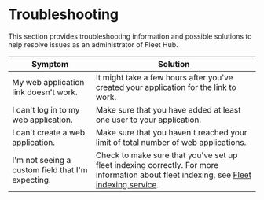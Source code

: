 # Troubleshooting<a name="aws-iot-monitor-admin-troubleshoot"></a>

This section provides troubleshooting information and possible solutions to help resolve issues as an administrator of Fleet Hub\.


| Symptom | Solution | 
| --- | --- | 
| My web application link doesn't work\. | It might take a few hours after you've created your application for the link to work\. | 
| I can't log in to my web application\. | Make sure that you have added at least one user to your application\. | 
| I can't create a web application\. | Make sure that you haven't reached your limit of total number of web applications\. | 
| I'm not seeing a custom field that I'm expecting\. | Check to make sure that you've set up fleet indexing correctly\. For more information about fleet indexing, see [Fleet indexing service](https://docs.aws.amazon.com/iot/latest/developerguide/iot-indexing.html)\. | 